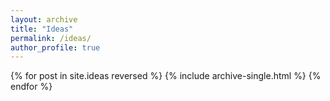 ```yaml
---
layout: archive
title: "Ideas"
permalink: /ideas/
author_profile: true
---
```


{% for post in site.ideas reversed %}
  {% include archive-single.html %}
{% endfor %}